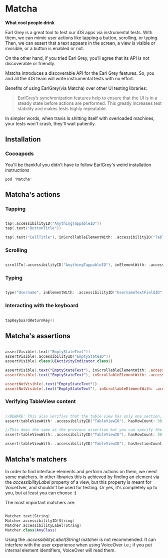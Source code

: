 #  Matcha
**What cool people drink**

Earl Grey is a great tool to test our iOS apps via instrumental tests. With them, we can mimic user actions like tapping a button, scrolling, or typing. Then, we can assert that a text appears in the screen, a view is visible or invisible, or a button is enabled or not.

On the other hand, if you tried Earl Grey, you’ll agree that its API is not discoverable or friendly.

Matcha introduces a discoverable API for the Earl Grey features. So, you and all the iOS team will write instrumental tests with no effort.

Benefits of using EarlGrey(via Matcha) over other UI testing libraries:

> EarlGrey’s synchronization features help to ensure that the UI is in a steady state before actions are performed. This greatly increases test stability and makes tests highly repeatable.

In simpler words, when travis is shitting itself with overloaded machines, your tests won't crash, they'll wait patiently.

## Installation

### Cocoapods

You'll be thankful you didn't have to follow EarlGrey's weird installation instructions

```
pod 'Matcha'
```

## Matcha's actions

### Tapping

```swift

tap(.accessibilityID("AnythingTappableID"))
tap(.text("ButtonTitle"))

tap(.text("CellTitle"), inScrollableElementWith: .accessibilityID("TableViewID"))

```
### Scrolling

```swift

scrollTo(.accessibilityID("AnythingTappableID"), inElementWith: .accessibilityID("TableViewID"))

```

### Typing

```swift

type("Username", inElementWith: .accessibilityID("UsernameTextFieldID"))

```
### Interacting with the keyboard

```swift

tapKeyboardReturnKey()

```

## Matcha's assertions

```swift

assertVisible(.text("EmptyStateText"))
assertVisible(.accessibilityID("EmptyStateID"))
assertVisible(.class(UIActivityIndicator.class))

assertVisible(.text("EmptyStateText"), inScrollableElementWith: .accessibilityID("TableViewID"))
assertVisible(.text("EmptyStateText"), inScrollableElementWith: .accessibilityID("RegularScrollViewID"))

assertNotVisible(.text("EmptyStateText"))
assertNotVisible(.text("EmptyStateText"), inScrollableElementWith: .accessibilityID("TableViewID"))

```

### Verifying TableView content

```swift

//BEWARE: This also verifies that the table view has only one section, 2 good assertions in 1 :)
assert(tableViewWith: .accessibilityID("TableViewID"), hasRowCount: 30)

//This does the same as the previous assertion but you can specify the section.
assert(tableViewWith: .accessibilityID("TableViewID"), hasRowCount: 30, inSection: 1)

assert(tableViewWith: .accessibilityID("TableViewID"), hasSectionCount: 2)

```

## Matcha's matchers

In order to find interface elements and perform actions on them, we need some matchers. In other libraries this is achieved by finding an element via the _accessibilityLabel_ property of a view, but this property is meant for VoiceOver, and shouldn't be used for testing.
Or yes, it's completely up to you, but at least you can choose :)

The most important matchers are:

```swift

Matcher.text(String)
Matcher.accessibilityID(String)
Matcher.accessibilityLabel(String)
Matcher.class(AnyClass)

```
Using the _.accessibilityLabel(String)_ matcher is not recommended. It can interfere with the user experience when using VoiceOver i.e.; if you put internal element identifiers, VoiceOver will read them.
